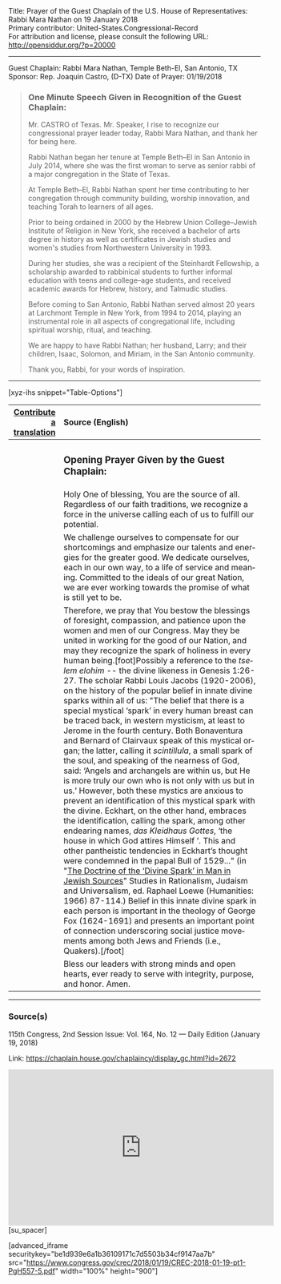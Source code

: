 <html>
<head></head>
<body>
Title: Prayer of the Guest Chaplain of the U.S. House of Representatives: Rabbi Mara Nathan on 19 January 2018<br />
Primary contributor: United-States.Congressional-Record<br />
For attribution and license, please consult the following URL: <a href="http://opensiddur.org/?p=20000">http://opensiddur.org/?p=20000</a>
<p />
<hr />

Guest Chaplain: Rabbi Mara Nathan, Temple Beth-El, San Antonio, TX
Sponsor: Rep. Joaquin Castro, (D-TX)
Date of Prayer: 01/19/2018

<blockquote>
<h3>One Minute Speech Given in Recognition of the Guest Chaplain:</h3>
Mr. CASTRO of Texas. Mr. Speaker, I rise to recognize our congressional prayer leader today, Rabbi Mara Nathan, and thank her for being here.

Rabbi Nathan began her tenure at Temple Beth–El in San Antonio in July 2014, where she was the first woman to serve as senior rabbi of a major congregation in the State of Texas.

At Temple Beth–El, Rabbi Nathan spent her time contributing to her congregation through community building, worship innovation, and teaching Torah to learners of all ages.

Prior to being ordained in 2000 by the Hebrew Union College–Jewish Institute of Religion in New York, she received a bachelor of arts degree in history as well as certificates in Jewish studies and women's studies from Northwestern University in 1993.

During her studies, she was a recipient of the Steinhardt Fellowship, a scholarship awarded to rabbinical students to further informal education with teens and college–age students, and received academic awards for Hebrew, history, and Talmudic studies.

Before coming to San Antonio, Rabbi Nathan served almost 20 years at Larchmont Temple in New York, from 1994 to 2014, playing an instrumental role in all aspects of congregational life, including spiritual worship, ritual, and teaching.

We are happy to have Rabbi Nathan; her husband, Larry; and their children, Isaac, Solomon, and Miriam, in the San Antonio community.

Thank you, Rabbi, for your words of inspiration.
</blockquote>

<hr />

[xyz-ihs snippet="Table-Options"]<table style="margin-left: auto; margin-right: auto;" class="draggable">
<thead><tr><th id="x" style="text-align: right;"><a href="/translate/" target="_blank" rel="noopener">Contribute a translation</a></th><th style="text-align: left;">Source (English)</th></tr></thead>
<tbody>
<tr><td style="vertical-align:top;">
<div class="liturgy" lang="he">

</span></div></td>
 
<td style="vertical-align:top;">
<div class="english" lang="en">
<h3>Opening Prayer Given by the Guest Chaplain:</h3>
</div></td></tr>


<tr><td style="vertical-align:top;">
<div class="liturgy" lang="he">

</span></div></td>
 
<td style="vertical-align:top;">
<div class="english" lang="en">
Holy One of blessing, 
You are the source of all. 
Regardless of our faith traditions, 
we recognize a force in the universe 
calling each of us to fulfill our potential.
</div></td></tr>


<tr><td style="vertical-align:top;">
<div class="liturgy" lang="he">

</span></div></td>
 
<td style="vertical-align:top;">
<div class="english" lang="en">
We challenge ourselves 
to compensate for our shortcomings 
and emphasize our talents and energies 
for the greater good. 
We dedicate ourselves, 
each in our own way, 
to a life of service and meaning. 
Committed to the ideals of our great Nation, 
we are ever working towards the promise 
of what is still yet to be.
</div></td></tr>


<tr><td style="vertical-align:top;">
<div class="liturgy" lang="he">

</span></div></td>
 
<td style="vertical-align:top;">
<div class="english" lang="en">
Therefore, 
we pray that You bestow 
the blessings of foresight, 
compassion, 
and patience 
upon the women and men of our Congress. 
May they be united in working for the good of our Nation, 
and may they recognize 
the spark of holiness 
in every human being.[foot]Possibly a reference to the <em>tselem elohim</em> -- the divine likeness in Genesis 1:26-27. The scholar Rabbi Louis Jacobs (1920-2006), on the history of the popular belief in innate divine sparks within all of us</a>: "The belief that there is a special mystical ‘spark’ in every human breast can be traced back, in western mysticism, at least to Jerome in the fourth century. Both Bonaventura and Bernard of Clairvaux speak of this mystical organ; the latter, calling it <em>scintillula</em>, a small spark of the soul, and speaking of the nearness of God, said: ‘Angels and archangels are within us, but He is more truly our own who is not only with us but in us.’ However, both these mystics are anxious to prevent an identification of this mystical spark with the divine. Eckhart, on the other hand, embraces the identification, calling the spark, among other endearing names, <em>das Kleidhaus Gottes</em>, ‘the house in which God attires Himself ’. This and other pantheistic tendencies in Eckhart’s thought were condemned in the papal Bull of 1529..." (in "<a href="https://louisjacobs.org/articles/the-doctrine-of-the-divine-spark-in-man-in-jewish-sources/">The Doctrine of the ‘Divine Spark’ in Man in Jewish Sources</a>" Studies in Rationalism, Judaism and Universalism</em>, ed. Raphael Loewe (Humanities: 1966) 87-114.) Belief in this innate divine spark in each person is important in the theology of George Fox (1624-1691) and presents an important point of connection underscoring social justice movements among both Jews and Friends (i.e., Quakers).[/foot]
</div></td></tr>


<tr><td style="vertical-align:top;">
<div class="liturgy" lang="he">

</span></div></td>
 
<td style="vertical-align:top;">
<div class="english" lang="en">
Bless our leaders 
with strong minds 
and open hearts, 
ever ready to serve 
with integrity, 
purpose, 
and honor. 
Amen.
</div></td></tr>
</tbody></table>

<hr />

<h3>Source(s)</h3>

115th Congress, 2nd Session
Issue: Vol. 164, No. 12 — Daily Edition (January 19, 2018)

Link: <a href="https://chaplain.house.gov/chaplaincy/display_gc.html?id=2672">https://chaplain.house.gov/chaplaincy/display_gc.html?id=2672</a>

<iframe width=530 height=312 src='https://www.c-span.org/video/standalone/?c4727137/prayer-rabbi-mara-nathan' allowfullscreen='allowfullscreen' frameborder=0></iframe>[su_spacer]

[advanced_iframe securitykey="be1d939e6a1b36109171c7d5503b34cf9147aa7b" src="https://www.congress.gov/crec/2018/01/19/CREC-2018-01-19-pt1-PgH557-5.pdf" width="100%" height="900"]
</body>
</html>